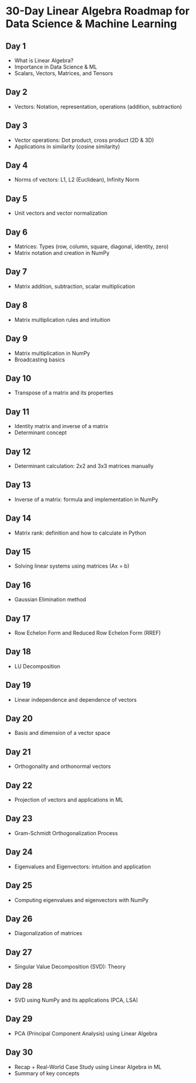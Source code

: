 # 30-Day Linear Algebra Roadmap for Data Science & Machine Learning

## Day 1
- What is Linear Algebra?
- Importance in Data Science & ML
- Scalars, Vectors, Matrices, and Tensors

## Day 2
- Vectors: Notation, representation, operations (addition, subtraction)

## Day 3
- Vector operations: Dot product, cross product (2D & 3D)
- Applications in similarity (cosine similarity)

## Day 4
- Norms of vectors: L1, L2 (Euclidean), Infinity Norm

## Day 5
- Unit vectors and vector normalization

## Day 6
- Matrices: Types (row, column, square, diagonal, identity, zero)
- Matrix notation and creation in NumPy

## Day 7
- Matrix addition, subtraction, scalar multiplication

## Day 8
- Matrix multiplication rules and intuition

## Day 9
- Matrix multiplication in NumPy
- Broadcasting basics

## Day 10
- Transpose of a matrix and its properties

## Day 11
- Identity matrix and inverse of a matrix
- Determinant concept

## Day 12
- Determinant calculation: 2x2 and 3x3 matrices manually

## Day 13
- Inverse of a matrix: formula and implementation in NumPy

## Day 14
- Matrix rank: definition and how to calculate in Python

## Day 15
- Solving linear systems using matrices (Ax = b)

## Day 16
- Gaussian Elimination method

## Day 17
- Row Echelon Form and Reduced Row Echelon Form (RREF)

## Day 18
- LU Decomposition

## Day 19
- Linear independence and dependence of vectors

## Day 20
- Basis and dimension of a vector space

## Day 21
- Orthogonality and orthonormal vectors

## Day 22
- Projection of vectors and applications in ML

## Day 23
- Gram-Schmidt Orthogonalization Process

## Day 24
- Eigenvalues and Eigenvectors: intuition and application

## Day 25
- Computing eigenvalues and eigenvectors with NumPy

## Day 26
- Diagonalization of matrices

## Day 27
- Singular Value Decomposition (SVD): Theory

## Day 28
- SVD using NumPy and its applications (PCA, LSA)

## Day 29
- PCA (Principal Component Analysis) using Linear Algebra

## Day 30
- Recap + Real-World Case Study using Linear Algebra in ML
- Summary of key concepts
